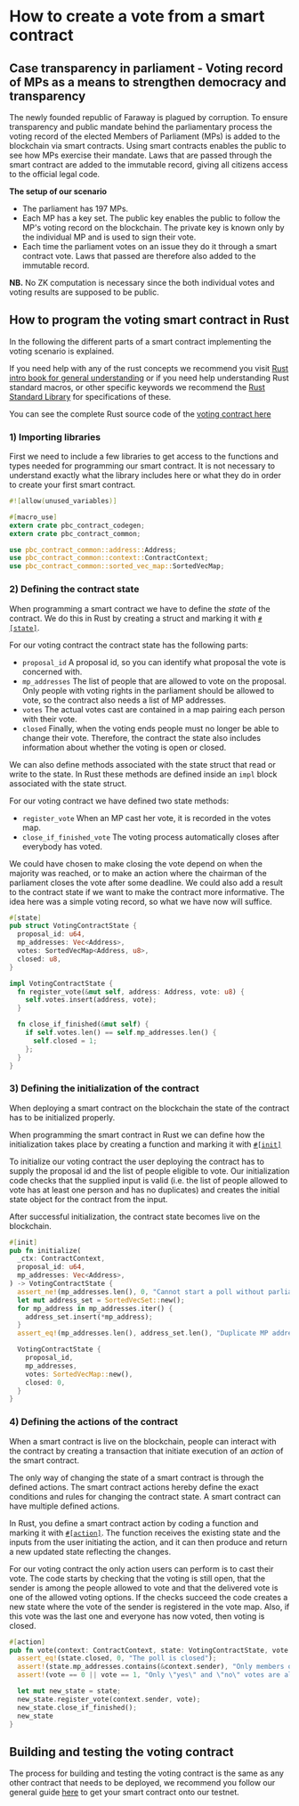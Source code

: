 # How to create a vote from a smart contract

## Case transparency in parliament - Voting record of MPs as a means to strengthen democracy and transparency

The newly founded republic of Faraway is plagued by corruption. To ensure transparency and public
mandate behind the parliamentary process the voting record of the elected Members of Parliament (MPs) is added to the
blockchain via smart contracts. Using smart contracts enables the public to see how MPs exercise
their mandate. Laws that are passed through the smart contract are added to the immutable record,
giving all citizens access to the official legal code.

**The setup of our scenario**

- The parliament has 197 MPs.
- Each MP has a key set. The public key enables the public to follow the MP's voting record on the
  blockchain. The private key is known only by the individual MP and is used to sign their vote.
- Each time the parliament votes on an issue they do it through a smart contract vote. Laws that
  passed are therefore also added to the immutable record.

**NB.** No ZK computation is necessary since the both individual votes and voting results are
supposed to be public.

## How to program the voting smart contract in Rust

In the following the different parts of a smart contract implementing the voting scenario is
explained.

If you need help with any of the rust concepts we recommend you
visit [Rust intro book for general understanding](https://doc.rust-lang.org/std/index.html) or if you need help
understanding Rust standard macros, or other specific keywords we recommend
the [Rust Standard Library](https://doc.rust-lang.org/std/index.html) for specifications of these.

You can see the complete Rust source code of
the [voting contract here](https://gitlab.com/partisiablockchain/language/example-contracts/-/blob/main/voting/src/lib.rs)

### 1) Importing libraries

First we need to include a few libraries to get access to the functions and types needed for
programming our smart contract. It is not necessary to understand exactly what the library includes here or what they do
in order to create your first smart contract.

```rust
#![allow(unused_variables)]

#[macro_use]
extern crate pbc_contract_codegen;
extern crate pbc_contract_common;

use pbc_contract_common::address::Address;
use pbc_contract_common::context::ContractContext;
use pbc_contract_common::sorted_vec_map::SortedVecMap;
```

### 2) Defining the contract state

When programming a smart contract we have to define the _state_ of the contract. We do this in Rust
by creating a struct and marking it
with [`#[state]`](https://partisiablockchain.gitlab.io/language/contract-sdk/pbc_contract_codegen/attr.state.html).

For our voting contract the contract state has the following parts:

- `proposal_id` A proposal id, so you can identify what proposal the vote is concerned with.
- `mp_addresses` The list of people that are allowed to vote on the proposal. Only people with
  voting rights in the parliament should be allowed to vote, so the contract also needs a list of MP
  addresses.
- `votes` The actual votes cast are contained in a map pairing each person with their vote.
- `closed` Finally, when the voting ends people must no longer be able to change their vote.
  Therefore, the contract the state also includes information about whether the voting is open or
  closed.

We can also define methods associated with the state struct that read or write to the state. In Rust
these methods are defined inside an `impl` block associated with the state struct.

For our voting contract we have defined two state methods:

- `register_vote` When an MP cast her vote, it is recorded in the votes map.
- `close_if_finished_vote` The voting process automatically closes after everybody has voted.

We could have chosen to make closing the vote depend on when the majority was reached, or to make an
action where the chairman of the parliament closes the vote after some deadline. We could also add a
result to the contract state if we want to make the contract more informative. The idea here was a
simple voting record, so what we have now will suffice.

```rust
#[state]
pub struct VotingContractState {
  proposal_id: u64,
  mp_addresses: Vec<Address>,
  votes: SortedVecMap<Address, u8>,
  closed: u8,
}

impl VotingContractState {
  fn register_vote(&mut self, address: Address, vote: u8) {
    self.votes.insert(address, vote);
  }

  fn close_if_finished(&mut self) {
    if self.votes.len() == self.mp_addresses.len() {
      self.closed = 1;
    };
  }
}
```

### 3) Defining the initialization of the contract

When deploying a smart contract on the blockchain the state of the contract has to be initialized
properly.

When programming the smart contract in Rust we can define how the initialization takes place by
creating a function and marking it
with [`#[init]`](https://partisiablockchain.gitlab.io/language/contract-sdk/pbc_contract_codegen/attr.init.html)

To initialize our voting contract the user deploying the contract has to supply the proposal id and
the list of people eligible to vote. Our initialization code checks that the supplied input is
valid (i.e. the list of people allowed to vote has at least one person and has no duplicates) and
creates the initial state object for the contract from the input.

After successful initialization, the contract state becomes live on the blockchain.

```rust
#[init]
pub fn initialize(
  _ctx: ContractContext,
  proposal_id: u64,
  mp_addresses: Vec<Address>,
) -> VotingContractState {
  assert_ne!(mp_addresses.len(), 0, "Cannot start a poll without parliament members");
  let mut address_set = SortedVecSet::new();
  for mp_address in mp_addresses.iter() {
    address_set.insert(*mp_address);
  }
  assert_eq!(mp_addresses.len(), address_set.len(), "Duplicate MP address in input");

  VotingContractState {
    proposal_id,
    mp_addresses,
    votes: SortedVecMap::new(),
    closed: 0,
  }
}
```

### 4) Defining the actions of the contract

When a smart contract is live on the blockchain, people can interact with the contract by creating a
transaction that initiate execution of an _action_ of the smart contract.

The only way of changing the state of a smart contract is through the defined actions. The smart
contract actions hereby define the exact conditions and rules for changing the contract state. A
smart contract can have multiple defined actions.

In Rust, you define a smart contract action by coding a function and marking it
with [`#[action]`](https://partisiablockchain.gitlab.io/language/contract-sdk/pbc_contract_codegen/attr.action.html).
The
function receives the existing state and the inputs from the user initiating the action, and it can
then produce and return a new updated state reflecting the changes.

For our voting contract the only action users can perform is to cast their vote. The code starts by
checking that the voting is still open, that the sender is among the people allowed to vote and that
the delivered vote is one of the allowed voting options. If the checks succeed the code creates a
new state where the vote of the sender is registered in the vote map. Also, if this vote was the
last one and everyone has now voted, then voting is closed.

```rust
#[action]
pub fn vote(context: ContractContext, state: VotingContractState, vote: u8) -> VotingContractState {
  assert_eq!(state.closed, 0, "The poll is closed");
  assert!(state.mp_addresses.contains(&context.sender), "Only members of the parliament can vote");
  assert!(vote == 0 || vote == 1, "Only \"yes\" and \"no\" votes are allowed");

  let mut new_state = state;
  new_state.register_vote(context.sender, vote);
  new_state.close_if_finished();
  new_state
}
```

## Building and testing the voting contract

The process for building and testing the voting contract is the same as any other contract that needs to be deployed, we
recommend you follow our general guide [here](../smart-contracts/compile-and-deploy-contracts.md) to get your smart
contract onto our testnet.
